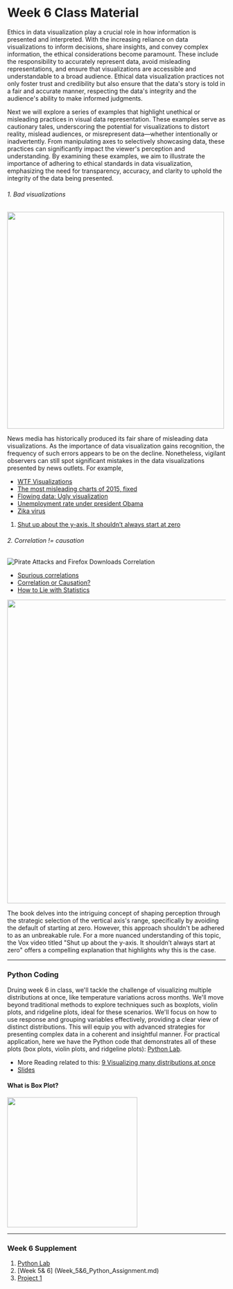 # Week 6 Class Material 

Ethics in data visualization play a crucial role in how information is presented and interpreted. With the increasing reliance on data visualizations to inform decisions, share insights, and convey complex information, the ethical considerations become paramount. These include the responsibility to accurately represent data, avoid misleading representations, and ensure that visualizations are accessible and understandable to a broad audience. Ethical data visualization practices not only foster trust and credibility but also ensure that the data's story is told in a fair and accurate manner, respecting the data's integrity and the audience's ability to make informed judgments.

Next we  will explore a series of examples that highlight unethical or misleading practices in visual data representation. These examples serve as cautionary tales, underscoring the potential for visualizations to distort reality, mislead audiences, or misrepresent data—whether intentionally or inadvertently. From manipulating axes to selectively showcasing data, these practices can significantly impact the viewer's perception and understanding. By examining these examples, we aim to illustrate the importance of adhering to ethical standards in data visualization, emphasizing the need for transparency, accuracy, and clarity to uphold the integrity of the data being presented.

###### 1. Bad visualizations
<img src="media/tumblr_33c3e7e0e29ad852b247e1b7883976bb_ae291ea5_1280.jpg" height="500">




News media has historically produced its fair share of misleading data visualizations. As the importance of data visualization gains recognition, the frequency of such errors appears to be on the decline. Nonetheless, vigilant observers can still spot significant mistakes in the data visualizations presented by news outlets. For example,

- [WTF Visualizations](http://viz.wtf/)
- [The most misleading charts of 2015, fixed](http://qz.com/580859/the-most-misleading-charts-of-2015-fixed/)
- [Flowing data: Ugly visualization](http://flowingdata.com/category/visualization/ugly-visualization/)
- [Unemployment rate under president Obama](http://flowingdata.com/2011/12/12/fox-news-still-makes-awesome-charts/)
- [Zika virus](https://twitter.com/NickatFP/status/765035980759797760/photo/1)
1. [Shut up about the y-axis. It shouldn’t always start at zero](https://www.youtube.com/watch?v=14VYnFhBKcY)


######  2. Correlation != causation

![Pirate Attacks and Firefox Downloads Correlation](media/2204_pirate-attacks-globally_correlates-with_google-searches-for-download-firefox.svg)


- [Spurious correlations](http://www.tylervigen.com/spurious-correlations)
- [Correlation or Causation?](http://www.bloomberg.com/bw/magazine/correlation-or-causation-12012011-gfx.html)
- [How to Lie with Statistics](http://www.amazon.com/How-Lie-Statistics-Darrell-Huff/dp/0393310728)



<img src="media/71ASFP9sBXL._SL1200_.jpg" height="700">

The book delves into the intriguing concept of shaping perception through the strategic selection of the vertical axis's range, specifically by avoiding the default of starting at zero. However, this approach shouldn't be adhered to as an unbreakable rule. For a more nuanced understanding of this topic, the Vox video titled "Shut up about the y-axis. It shouldn’t always start at zero" offers a compelling explanation that highlights why this is the case.

---------
### Python Coding 
Druing week 6 in class, we'll tackle the challenge of visualizing multiple distributions at once, like temperature variations across months. We'll move beyond traditional methods to explore techniques such as boxplots, violin plots, and ridgeline plots, ideal for these scenarios. We'll focus on how to use response and grouping variables effectively, providing a clear view of distinct distributions. This will equip you with advanced strategies for presenting complex data in a coherent and insightful manner. For practical application, here we have the Python code that demonstrates all of these plots (box plots, violin plots, and ridgeline plots): [Python Lab](Week6_Temperature_Lincoln.ipynb).
- More Reading related to this: [9 Visualizing many distributions at once](https://clauswilke.com/dataviz/boxplots-violins.html)
- [Slides](https://wilkelab.org/DSC385/slides/visualizing-distributions-2.html#1)






#### What is Box Plot?
<img src="media/what-is-a-boxplot.png" height="300">


-------
### Week 6 Supplement
1. [Python Lab](Week6_Temperature_Lincoln.ipynb)
2. [Week 5& 6] (Week_5&6_Python_Assignment.md)
4. [Project 1](Project1.md)




